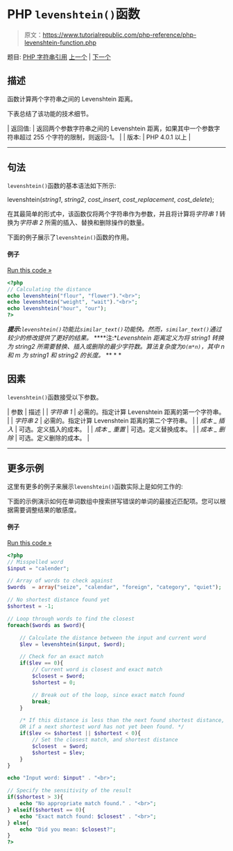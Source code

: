 # PHP `levenshtein()`函数

> 原文：<https://www.tutorialrepublic.com/php-reference/php-levenshtein-function.php>

题目: [PHP 字符串引用](php-string-functions.php) [上一个](php-lcfirst-function.php) | [下一个](php-localeconv-function.php)

## 描述

函数计算两个字符串之间的 Levenshtein 距离。

下表总结了该功能的技术细节。

| 返回值: | 返回两个参数字符串之间的 Levenshtein 距离，如果其中一个参数字符串超过 255 个字符的限制，则返回-1。 |
| 版本: | PHP 4.0.1 以上 |

* * *

## 句法

`levenshtein()`函数的基本语法如下所示:

levenshtein(*string1*, *string2*, *cost_insert*, *cost_replacement*, *cost_delete*);

在其最简单的形式中，该函数仅将两个字符串作为参数，并且将计算将*字符串 1* 转换为*字符串 2* 所需的插入、替换和删除操作的数量。

下面的例子展示了`levenshtein()`函数的作用。

#### 例子

[Run this code »](../codelab.php?topic=php&file=calculate-levenshtein-distance-between-two-strings "Run this code to view the output")

```php
<?php
// Calculating the distance
echo levenshtein("flour", "flower")."<br>";
echo levenshtein("weight", "wait")."<br>";
echo levenshtein("hour", "our");
?>
```

 ***提示:**`levenshtein()`功能比`similar_text()`功能快。然而，`similar_text()`通过较少的修改提供了更好的结果。*  ****注:**Levenshtein 距离定义为将 *string1* 转换为 *string2* 所需要替换、插入或删除的最少字符数。算法复杂度为`O(m*n)`，其中 n 和 m 为 *string1* 和 *string2* 的长度。*  ** * *

## 因素

`levenshtein()`函数接受以下参数。

| 参数 | 描述 |
| *字符串 1* | 必需的。指定计算 Levenshtein 距离的第一个字符串。 |
| *字符串 2* | 必需的。指定计算 Levenshtein 距离的第二个字符串。 |
| *成本 _ 插入* | 可选。定义插入的成本。 |
| *成本 _ 重置* | 可选。定义替换成本。 |
| *成本 _ 删除* | 可选。定义删除的成本。 |

* * *

## 更多示例

这里有更多的例子来展示`levenshtein()`函数实际上是如何工作的:

下面的示例演示如何在单词数组中搜索拼写错误的单词的最接近匹配项。您可以根据需要调整结果的敏感度。

#### 例子

[Run this code »](../codelab.php?topic=php&file=find-closest-match-of-a-misspelled-word "Run this code to view the output")

```php
<?php
// Misspelled word
$input = "calender";

// Array of words to check against
$words  = array("seize", "calendar", "foreign", "category", "quiet");

// No shortest distance found yet
$shortest = -1;

// Loop through words to find the closest
foreach($words as $word){

    // Calculate the distance between the input and current word
    $lev = levenshtein($input, $word);

    // Check for an exact match
    if($lev == 0){
        // Current word is closest and exact match
        $closest = $word;
        $shortest = 0;

        // Break out of the loop, since exact match found
        break;
    }

    /* If this distance is less than the next found shortest distance, 
    OR if a next shortest word has not yet been found. */
    if($lev <= $shortest || $shortest < 0){
        // Set the closest match, and shortest distance
        $closest  = $word;
        $shortest = $lev;
    }
}

echo "Input word: $input" . "<br>";

// Specify the sensitivity of the result
if($shortest > 3){
    echo "No appropriate match found." . "<br>";
} elseif($shortest == 0){
    echo "Exact match found: $closest" . "<br>";
} else{
    echo "Did you mean: $closest?";
}
?>
```

